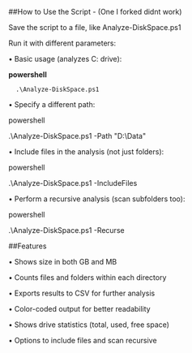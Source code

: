 ##How to Use the Script - (One I forked didnt work)

Save the script to a file, like Analyze-DiskSpace.ps1

Run it with different parameters:

•	Basic usage (analyzes C: drive):

  **powershell**
```
  .\Analyze-DiskSpace.ps1
```

•	Specify a different path:

  powershell

  .\Analyze-DiskSpace.ps1 -Path "D:\Data"


•	Include files in the analysis (not just folders):
  
  powershell
  
  .\Analyze-DiskSpace.ps1 -IncludeFiles


•	Perform a recursive analysis (scan subfolders too):
  
  powershell

  .\Analyze-DiskSpace.ps1 -Recurse


##Features

•	Shows size in both GB and MB

•	Counts files and folders within each directory

•	Exports results to CSV for further analysis

•	Color-coded output for better readability

•	Shows drive statistics (total, used, free space)

•	Options to include files and scan recursive
